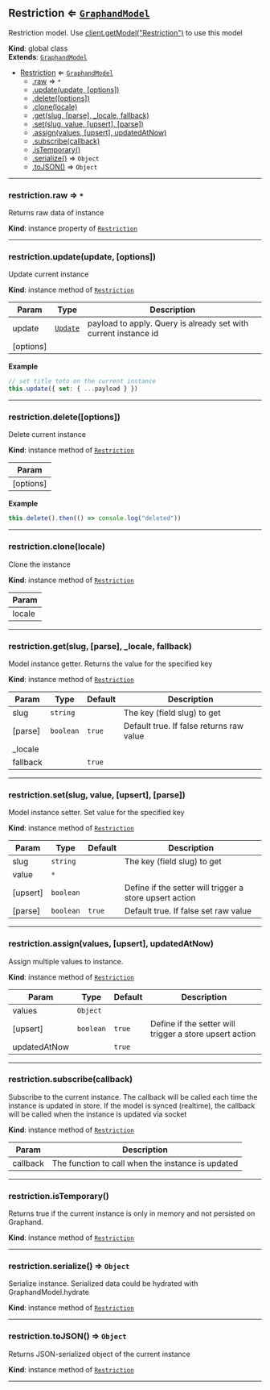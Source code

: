 <a name="Restriction"></a>

## Restriction ⇐ [<code>GraphandModel</code>](GraphandModel.md#GraphandModel)
Restriction model. Use [client.getModel("Restriction")](Client.md#Client+getModel) to use this model

**Kind**: global class  
**Extends**: [<code>GraphandModel</code>](GraphandModel.md#GraphandModel)  

* [Restriction](Restriction.md#Restriction) ⇐ [<code>GraphandModel</code>](GraphandModel.md#GraphandModel)
    * [.raw](#GraphandModel+raw) ⇒ <code>\*</code>
    * [.update(update, [options])](#GraphandModel+update)
    * [.delete([options])](#GraphandModel+delete)
    * [.clone(locale)](#GraphandModel+clone)
    * [.get(slug, [parse], _locale, fallback)](#GraphandModel+get)
    * [.set(slug, value, [upsert], [parse])](#GraphandModel+set)
    * [.assign(values, [upsert], updatedAtNow)](#GraphandModel+assign)
    * [.subscribe(callback)](#GraphandModel+subscribe)
    * [.isTemporary()](#GraphandModel+isTemporary)
    * [.serialize()](#GraphandModel+serialize) ⇒ <code>Object</code>
    * [.toJSON()](#GraphandModel+toJSON) ⇒ <code>Object</code>


* * *

<a name="GraphandModel+raw"></a>

### restriction.raw ⇒ <code>\*</code>
Returns raw data of instance

**Kind**: instance property of [<code>Restriction</code>](Restriction.md#Restriction)  

* * *

<a name="GraphandModel+update"></a>

### restriction.update(update, [options])
Update current instance

**Kind**: instance method of [<code>Restriction</code>](Restriction.md#Restriction)  

| Param | Type | Description |
| --- | --- | --- |
| update | [<code>Update</code>](typedef.md#Update) | payload to apply. Query is already set with current instance id |
| [options] |  |  |

**Example**  
```js
// set title toto on the current instance
this.update({ set: { ...payload } })
```

* * *

<a name="GraphandModel+delete"></a>

### restriction.delete([options])
Delete current instance

**Kind**: instance method of [<code>Restriction</code>](Restriction.md#Restriction)  

| Param |
| --- |
| [options] | 

**Example**  
```js
this.delete().then(() => console.log("deleted"))
```

* * *

<a name="GraphandModel+clone"></a>

### restriction.clone(locale)
Clone the instance

**Kind**: instance method of [<code>Restriction</code>](Restriction.md#Restriction)  

| Param |
| --- |
| locale | 


* * *

<a name="GraphandModel+get"></a>

### restriction.get(slug, [parse], _locale, fallback)
Model instance getter. Returns the value for the specified key

**Kind**: instance method of [<code>Restriction</code>](Restriction.md#Restriction)  

| Param | Type | Default | Description |
| --- | --- | --- | --- |
| slug | <code>string</code> |  | The key (field slug) to get |
| [parse] | <code>boolean</code> | <code>true</code> | Default true. If false returns raw value |
| _locale |  |  |  |
| fallback |  | <code>true</code> |  |


* * *

<a name="GraphandModel+set"></a>

### restriction.set(slug, value, [upsert], [parse])
Model instance setter. Set value for the specified key

**Kind**: instance method of [<code>Restriction</code>](Restriction.md#Restriction)  

| Param | Type | Default | Description |
| --- | --- | --- | --- |
| slug | <code>string</code> |  | The key (field slug) to get |
| value | <code>\*</code> |  |  |
| [upsert] | <code>boolean</code> |  | Define if the setter will trigger a store upsert action |
| [parse] | <code>boolean</code> | <code>true</code> | Default true. If false set raw value |


* * *

<a name="GraphandModel+assign"></a>

### restriction.assign(values, [upsert], updatedAtNow)
Assign multiple values to instance.

**Kind**: instance method of [<code>Restriction</code>](Restriction.md#Restriction)  

| Param | Type | Default | Description |
| --- | --- | --- | --- |
| values | <code>Object</code> |  |  |
| [upsert] | <code>boolean</code> | <code>true</code> | Define if the setter will trigger a store upsert action |
| updatedAtNow |  | <code>true</code> |  |


* * *

<a name="GraphandModel+subscribe"></a>

### restriction.subscribe(callback)
Subscribe to the current instance. The callback will be called each time the instance is updated in store.
If the model is synced (realtime), the callback will be called when the instance is updated via socket

**Kind**: instance method of [<code>Restriction</code>](Restriction.md#Restriction)  

| Param | Description |
| --- | --- |
| callback | The function to call when the instance is updated |


* * *

<a name="GraphandModel+isTemporary"></a>

### restriction.isTemporary()
Returns true if the current instance is only in memory and not persisted on Graphand.

**Kind**: instance method of [<code>Restriction</code>](Restriction.md#Restriction)  

* * *

<a name="GraphandModel+serialize"></a>

### restriction.serialize() ⇒ <code>Object</code>
Serialize instance. Serialized data could be hydrated with GraphandModel.hydrate

**Kind**: instance method of [<code>Restriction</code>](Restriction.md#Restriction)  

* * *

<a name="GraphandModel+toJSON"></a>

### restriction.toJSON() ⇒ <code>Object</code>
Returns JSON-serialized object of the current instance

**Kind**: instance method of [<code>Restriction</code>](Restriction.md#Restriction)  

* * *

